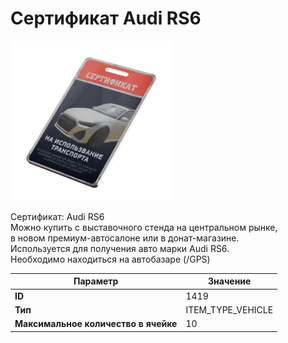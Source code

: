 # Сертификат Audi RS6

![Item Image](../img/1419.webp?raw=true)

Сертификат: Audi RS6<br>Можно купить с выставочного стенда на центральном рынке,<br>в новом премиум-автосалоне или в донат-магазине.<br>Используется для получения авто марки Audi RS6.<br>Необходимо находиться на автобазаре (/GPS)


| Параметр | Значение |
|----------|----------|
| **ID** | 1419 |
| **Тип** | ITEM_TYPE_VEHICLE |
| **Максимальное количество в ячейке** | 10 |

